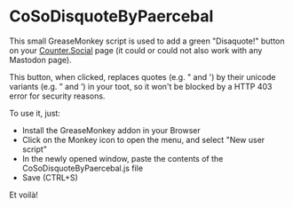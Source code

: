 # CoSoDisquoteByPaercebal

This small GreaseMonkey script is used to add a green "Disaquote!" button on your [Counter.Social](https://Counter.Social/ "Counter.Social") page (it could or could not also work with any Mastodon page).

This button, when clicked, replaces quotes (e.g. " and ') by their unicode variants (e.g. ” and ’) in your toot, so it won't be blocked by a HTTP 403 error for security reasons.

To use it, just:

- Install the GreaseMonkey addon in your Browser
- Click on the Monkey icon to open the menu, and select "New user script"
- In the newly opened window, paste the contents of the CoSoDisquoteByPaercebal.js file
- Save (CTRL+S)

Et voilà!
